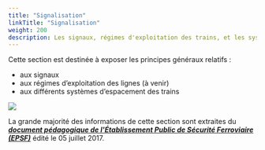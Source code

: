 ```yaml
---
title: "Signalisation"
linkTitle: "Signalisation"
weight: 200
description: Les signaux, régimes d'exploitation des trains, et les systèmes d'espacement des trains
---
```


Cette section est destinée à exposer les principes généraux relatifs :
- aux signaux
- aux régimes d’exploitation des lignes (à venir)
- aux différents systèmes d’espacement des trains

![](/images/docs/railway-wiki/signalling/image-001.png)

La grande majorité des informations de cette section sont extraites du **_[document pédagogique de l'Établissement Public de
Sécurité Ferroviaire (EPSF)](./docs/document-pedagogique-signaux-regimes-exploitation-v1.pdf)_** édité le 05 juillet 2017.
